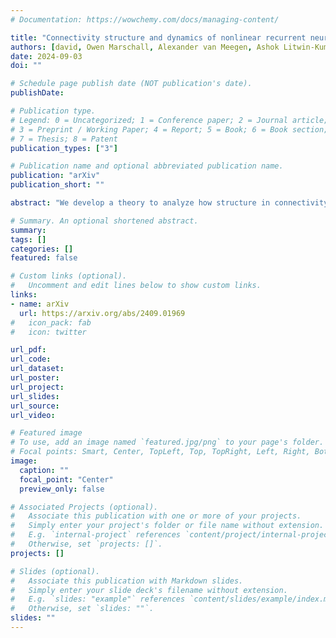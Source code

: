```yaml
---
# Documentation: https://wowchemy.com/docs/managing-content/

title: "Connectivity structure and dynamics of nonlinear recurrent neural networks"
authors: [david, Owen Marschall, Alexander van Meegen, Ashok Litwin-Kumar]
date: 2024-09-03
doi: ""

# Schedule page publish date (NOT publication's date).
publishDate: 

# Publication type.
# Legend: 0 = Uncategorized; 1 = Conference paper; 2 = Journal article;
# 3 = Preprint / Working Paper; 4 = Report; 5 = Book; 6 = Book section;
# 7 = Thesis; 8 = Patent
publication_types: ["3"]

# Publication name and optional abbreviated publication name.
publication: "arXiv"
publication_short: ""

abstract: "We develop a theory to analyze how structure in connectivity shapes the high-dimensional, internally generated activity of nonlinear recurrent neural networks. Using two complementary methods -- a path-integral calculation of fluctuations around the saddle point, and a recently introduced two-site cavity approach -- we derive analytic expressions that characterize important features of collective activity, including its dimensionality and temporal correlations. To model structure in the coupling matrices of real neural circuits, such as synaptic connectomes obtained through electron microscopy, we introduce the random-mode model, which parameterizes a coupling matrix using random input and output modes and a specified spectrum. This model enables systematic study of the effects of low-dimensional structure in connectivity on neural activity. These effects manifest in features of collective activity, that we calculate, and can be undetectable when analyzing only single-neuron activities. We derive a relation between the effective rank of the coupling matrix and the dimension of activity. By extending the random-mode model, we compare the effects of single-neuron heterogeneity and low-dimensional connectivity. We also investigate the impact of structured overlaps between input and output modes, a feature of biological coupling matrices. Our theory provides tools to relate neural-network architecture and collective dynamics in artificial and biological systems."

# Summary. An optional shortened abstract.
summary:
tags: []
categories: []
featured: false

# Custom links (optional).
#   Uncomment and edit lines below to show custom links.
links:
- name: arXiv
  url: https://arxiv.org/abs/2409.01969
#   icon_pack: fab
#   icon: twitter

url_pdf: 
url_code: 
url_dataset:
url_poster: 
url_project:
url_slides:
url_source:
url_video:

# Featured image
# To use, add an image named `featured.jpg/png` to your page's folder. 
# Focal points: Smart, Center, TopLeft, Top, TopRight, Left, Right, BottomLeft, Bottom, BottomRight.
image:
  caption: ""
  focal_point: "Center"
  preview_only: false

# Associated Projects (optional).
#   Associate this publication with one or more of your projects.
#   Simply enter your project's folder or file name without extension.
#   E.g. `internal-project` references `content/project/internal-project/index.md`.
#   Otherwise, set `projects: []`.
projects: []

# Slides (optional).
#   Associate this publication with Markdown slides.
#   Simply enter your slide deck's filename without extension.
#   E.g. `slides: "example"` references `content/slides/example/index.md`.
#   Otherwise, set `slides: ""`.
slides: ""
---
```

